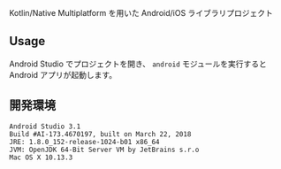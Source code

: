 Kotlin/Native Multiplatform を用いた Android/iOS ライブラリプロジェクト

## Usage

Android Studio でプロジェクトを開き、 `android` モジュールを実行すると Android アプリが起動します。

## 開発環境

```
Android Studio 3.1
Build #AI-173.4670197, built on March 22, 2018
JRE: 1.8.0_152-release-1024-b01 x86_64
JVM: OpenJDK 64-Bit Server VM by JetBrains s.r.o
Mac OS X 10.13.3
```


